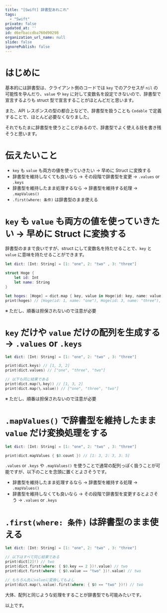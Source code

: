 ```yaml
---
title: "[Swift] 辞書型あれこれ"
tags:
  - "Swift"
private: false
updated_at: ''
id: d6efbaccdba760d90298
organization_url_name: null
slide: false
ignorePublish: false
---
```


# はじめに

基本的には辞書型は、クライアント側のコードでは `key` でのアクセスが `nil` の可能性を孕んだり、`value` や `key` に対して変数名を設定できないので、辞書型で宣言するよりも struct 型で宣言することがほとんどだと思います。

また、API レスポンスの型の都合上などで、辞書型を扱うことも `Codable` で定義することで、ほとんど必要なくなりました。

それでもたまに辞書型を使うとことがあるので、辞書型でよく使える技を書き残そうと思います。

# 伝えたいこと

- `key` も `value` も両方の値を使っていきたい -> 早めに Struct に変換する
- 辞書型を維持しなくても良いなら -> その段階で辞書型を変更 -> `.values` or `.keys`
- 辞書型を維持したまま処理するなら -> 辞書型を維持する処理 -> `.mapValues()`
- `.first(where: 条件)` は辞書型のまま使える

# `key` も `value` も両方の値を使っていきたい -> 早めに Struct に変換する

辞書型のままで良いですが、struct にして変数名を持たせることで、`key` と `value` に意味を持たせることができます。

```swift
let dict: [Int: String] = [1: "one", 2: "two" , 3: "three"]

struct Hoge {
    let id: Int
    let name: String
}

let hoges: [Hoge] = dict.map { key, value in Hoge(id: key, name: value) }
print(hoges) // [Hoge(id: 1, name: "one"), Hoge(id: 3, name: "three"), Hoge(id: 2, name: "two")]
```

※ ただし、順番は担保されないので注意が必要

# `key` だけや `value` だけの配列を生成する -> `.values` or `.keys`

```swift
let dict: [Int: String] = [1: "one", 2: "two" , 3: "three"]

print(dict.keys) // [1, 3, 2]
print(dict.values) // ["one", "three", "two"]

// 以下も同じ結果である
print(dict.map(\.key)) // [1, 3, 2]
print(dict.map(\.value)) // ["one", "three", "two"]
```

※ ただし、順番は担保されないので注意が必要

# `.mapValues()` で辞書型を維持したまま `value` だけ変換処理をする

```swift
let dict: [Int: String] = [1: "one", 2: "two" , 3: "three"]

print(dict.mapValues { $0.count }) // [1: 3, 2: 3, 3: 5]
```

`.values` or `.keys` や `.mapValues()` を使うことで通常の配列っぽく扱うことが可能ですが、以下のことを念頭に置くとよさそうです。

- 辞書型を維持したまま処理するなら -> 辞書型を維持する処理 -> `.mapValues()`
- 辞書型を維持しなくても良いなら -> その段階で辞書型を変更するとよさそう -> `.values` or `.keys`

# `.first(where: 条件)` は辞書型のまま使える

```swift
let dict: [Int: String] = [1: "one", 2: "two" , 3: "three"]

// 以下はすべて同じ結果である
print(dict[2]!) // two
print(dict.first(where: { $0.key == 2 })!.value) // two
print(dict.first(where: { $0.value == "two" })!.value) // two

// もちろん先にvalueに変換してもよし
print(dict.map(\.value).first(where: { $0 == "two" })!) // two
```

大体、配列と同じような処理をすることが辞書型でも可能みたいです。

以上です。
